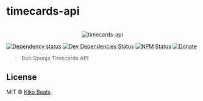 # timecards-api

<p align="center">
  <br>
  <img src="https://cdn.rawgit.com/Kikobeats/timecards-api/3a7c885c/static/001%20-%20TpKZIF4.jpg?raw=true" alt="timecards-api">
  <br>
</p>

[![Dependency status](https://img.shields.io/david/Kikobeats/timecards-api.svg?style=flat-square)](https://david-dm.org/Kikobeats/timecards-api)
[![Dev Dependencies Status](https://img.shields.io/david/dev/Kikobeats/timecards-api.svg?style=flat-square)](https://david-dm.org/Kikobeats/timecards-api#info=devDependencies)
[![NPM Status](https://img.shields.io/npm/dm/timecards-api.svg?style=flat-square)](https://www.npmjs.org/package/timecards-api)
[![Donate](https://img.shields.io/badge/donate-paypal-blue.svg?style=flat-square)](https://paypal.me/Kikobeats)

> Bob Sponja Timecards API

## License

MIT © [Kiko Beats](https://github.com/Kikobeats).
